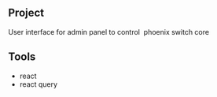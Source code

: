 ## Project 

User interface for admin panel to control  phoenix switch core 

## Tools

* react
* react query

